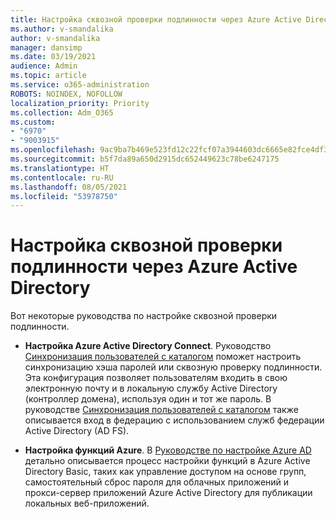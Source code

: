 ```yaml
---
title: Настройка сквозной проверки подлинности через Azure Active Directory
ms.author: v-smandalika
author: v-smandalika
manager: dansimp
ms.date: 03/19/2021
audience: Admin
ms.topic: article
ms.service: o365-administration
ROBOTS: NOINDEX, NOFOLLOW
localization_priority: Priority
ms.collection: Adm_O365
ms.custom:
- "6970"
- "9003915"
ms.openlocfilehash: 9ac9ba7b469e523fd12c22fcf07a3944603dc6665e82fce4df329a257ac87ca4
ms.sourcegitcommit: b5f7da89a650d2915dc652449623c78be6247175
ms.translationtype: HT
ms.contentlocale: ru-RU
ms.lasthandoff: 08/05/2021
ms.locfileid: "53978750"
---
```

# <a name="configure-azure-active-directory-pass-through-authentication"></a>Настройка сквозной проверки подлинности через Azure Active Directory

Вот некоторые руководства по настройке сквозной проверки подлинности.

- **Настройка Azure Active Directory Connect**. Руководство [Синхронизация пользователей с каталогом](https://admin.microsoft.com/AdminPortal/Home) поможет настроить синхронизацию хэша паролей или сквозную проверку подлинности. Эта конфигурация позволяет пользователям входить в свою электронную почту и в локальную службу Active Directory (контроллер домена), используя один и тот же пароль.  В руководстве [Синхронизация пользователей с каталогом](https://admin.microsoft.com/AdminPortal/Home) также описывается вход в федерацию с использованием служб федерации Active Directory (AD FS).

- **Настройка функций Azure**. В [Руководстве по настройке Azure AD](https://admin.microsoft.com/adminportal/home#/modernonboarding/azureadsetup) детально описывается процесс настройки функций в Azure Active Directory Basic, таких как управление доступом на основе групп, самостоятельный сброс пароля для облачных приложений и прокси-сервер приложений Azure Active Directory для публикации локальных веб-приложений.


